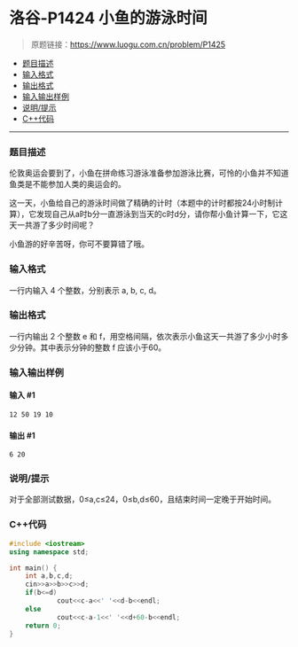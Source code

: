 # 洛谷-P1424 小鱼的游泳时间

> 原题链接：https://www.luogu.com.cn/problem/P1425

- [题目描述](#题目描述)
- [输入格式](#输入格式)
- [输出格式](#输出格式)
- [输入输出样例](#输入输出样例)
- [说明/提示](#说明/提示)
- [C++代码](#C++代码)

---

### <a name="题目描述">题目描述</a>

伦敦奥运会要到了，小鱼在拼命练习游泳准备参加游泳比赛，可怜的小鱼并不知道鱼类是不能参加人类的奥运会的。

这一天，小鱼给自己的游泳时间做了精确的计时（本题中的计时都按24小时制计算），它发现自己从a时b分一直游泳到当天的c时d分，请你帮小鱼计算一下，它这天一共游了多少时间呢？

小鱼游的好辛苦呀，你可不要算错了哦。

### <a name="输入格式">输入格式</a>

一行内输入 4 个整数，分别表示 a, b, c, d。

### <a name="输出格式">输出格式</a>

一行内输出 2 个整数 e 和 f，用空格间隔，依次表示小鱼这天一共游了多少小时多少分钟。其中表示分钟的整数 f 应该小于60。

### <a name="输入输出样例">输入输出样例</a>

#### 输入 #1

```
12 50 19 10
```

#### 输出 #1

```
6 20
```

### <a name="说明/提示">说明/提示</a>

对于全部测试数据，0&le;a,c&le;24，0&le;b,d&le;60，且结束时间一定晚于开始时间。

### <a name="C++代码">C++代码</a>

```c++
#include <iostream>
using namespace std;

int main() {
    int a,b,c,d;
    cin>>a>>b>>c>>d;
    if(b<=d)
            cout<<c-a<<' '<<d-b<<endl;
    else
            cout<<c-a-1<<' '<<d+60-b<<endl;
    return 0;
}
```